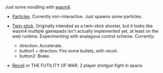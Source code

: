Just some noodling with [wasm4](https://wasm4.org/).

* [Particles](https://sporksmith.github.io/wasm4-sketchbook/particles/).
  Currently non-interactive. Just spawns some particles.

* [Twin-stick](https://sporksmith.github.io/wasm4-sketchbook/twin-stick/).
  Originally intended as a twin-stick shooter, but it looks like wasm4 multiple
  gamepads isn't actually implemented yet, at least on the web runtime. Experimenting with analagous control scheme. Currently:
  * direction: Accelerate.
  * button1 + direction: Fire some bullets, with recoil.
  * button2: Brake.

* [Recoil](https://sporksmith.github.io/wasm4-sketchbook/recoil/) or THE FUTILITY OF WAR.
  2 player shotgun fight in space.
